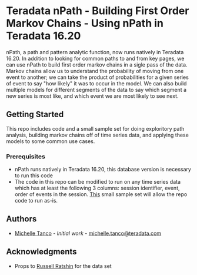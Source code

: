 # Teradata nPath - Building First Order Markov Chains - Using nPath in Teradata 16.20

nPath, a path and pattern analytic function, now runs natively in Teradata 16.20. In addition to looking for common paths to and from key pages, we can use nPath to build first order markov chains in a sigle pass of the data. Markov chains allow us to understand the probability of moving from one event to another; we can take the product of probabilities for a given series of event to say "how likely" it was to occur in the model. We can also build multiple models for different segments of the data to say which segment a new series is most like, and which event we are most likely to see next. 

## Getting Started

This repo includes code and a small sample set for doing exploritory path analysis,  building markov chains off of time series data, and applying these models to some common use cases.

### Prerequisites

* nPath runs natively in Teradata 16.20, this database version is necessary to run this code
* The code in this repo can be modified to run on any time series data which has at least the following 3 columns: session identifier, event, order of events in the session. [This](sample_data.csv) small sample set will allow the repo code to run as-is. 

## Authors

* [Michelle Tanco](https://github.com/mtanco) - *Initial work* - michelle.tanco@teradata.com

## Acknowledgments

* Props to [Russell Ratshin](https://www.linkedin.com/in/rratshin) for the data set 


